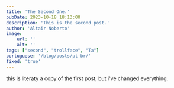 ```yaml
---
title: 'The Second One.'
pubDate: 2023-10-18 18:13:00
description: 'This is the second post.'
author: 'Altair Noberto'
image:
    url: ''
    alt: ''
tags: ["second", "trollface", "Ta"]
portuguese: '/blog/posts/pt-br/'
fixed: 'true'
---
```


this is literaty a copy of the first post, but i've changed everything. 